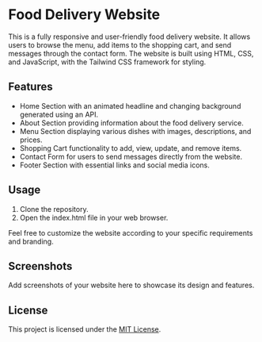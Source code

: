 # Food Delivery Website

This is a fully responsive and user-friendly food delivery website. It allows users to browse the menu, add items to the shopping cart, and send messages through the contact form. The website is built using HTML, CSS, and JavaScript, with the Tailwind CSS framework for styling.

## Features

- Home Section with an animated headline and changing background generated using an API.
- About Section providing information about the food delivery service.
- Menu Section displaying various dishes with images, descriptions, and prices.
- Shopping Cart functionality to add, view, update, and remove items.
- Contact Form for users to send messages directly from the website.
- Footer Section with essential links and social media icons.

## Usage

1. Clone the repository.
2. Open the index.html file in your web browser.

Feel free to customize the website according to your specific requirements and branding.

## Screenshots

Add screenshots of your website here to showcase its design and features.

## License

This project is licensed under the [MIT License](LICENSE).
